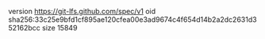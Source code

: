 version https://git-lfs.github.com/spec/v1
oid sha256:33c25e9bfd1cf895ae120cfea00e3ad9674c4f654d14b2a2dc2631d352162bcc
size 15849
